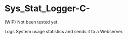 # Sys_Stat_Logger-C-
(WIP) Not been tested yet. 

Logs System usage statistics and sends it to a Webserver.
